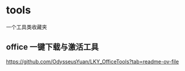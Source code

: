 # tools
一个工具类收藏夹
## office 一键下载与激活工具
https://github.com/OdysseusYuan/LKY_OfficeTools?tab=readme-ov-file
